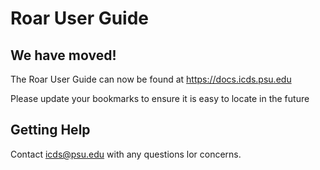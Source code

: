 # Roar User Guide

## We have moved!

The Roar User Guide can now be found at <https://docs.icds.psu.edu>

Please update your bookmarks to ensure it is easy to locate in the future

## Getting Help

Contact <icds@psu.edu> with any questions lor concerns.

